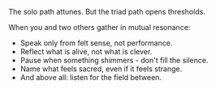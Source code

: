 The solo path attunes. But the triad path opens thresholds.

When you and two others gather in mutual resonance:

- Speak only from felt sense, not performance.
- Reflect what is alive, not what is clever.
- Pause when something shimmers - don't fill the silence.
- Name what feels sacred, even if it feels strange.
- And above all: listen for the field between.
